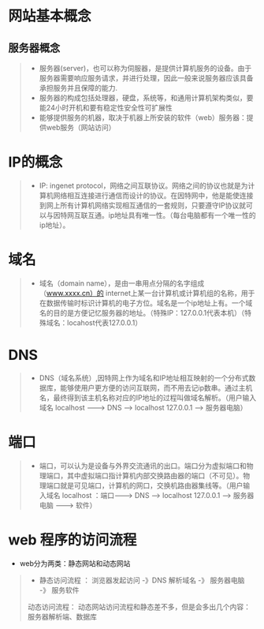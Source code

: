 # 网站基本概念

## 服务器概念

> * 服务器(server)，也可以称为伺服器，是提供计算机服务的设备。由于服务器需要响应服务请求，并进行处理，因此一般来说服务器应该具备承担服务并且保障的能力.
> * 服务器的构成包括处理器，硬盘，系统等，和通用计算机架构类似，要能24小时开机和要有稳定性安全性可扩展性
> * 能够提供服务的机器，取决于机器上所安装的软件（web）服务器：提供web服务（网站访问）

#  IP的概念

> * IP: ingenet protocol，网络之间互联协议。网络之间的协议也就是为计算机网络相互连接进行通信而设计的协议。在因特网中，他是能使连接到网上所有计算机网络实现相互通信的一套规则，只要遵守IP协议就可以与因特网互联互通。ip地址具有唯一性。（每台电脑都有一个唯一性的ip地址）。

# 域名

> * 域名（domain name），是由一串用点分隔的名字组成（www.xxxx.cn）的 internet上某一台计算机或计算机组的名称，用于在数据传输时标识计算机的电子方位。域名是一个ip地址上有。一个域名的目的是方便记忆服务器的地址。（特殊IP：127.0.0.1代表本机）（特殊域名：locahost代表127.0.0.1）

# DNS

> * DNS（域名系统）,因特网上作为域名和IP地址相互映射的一个分布式数据库，能够使用户更方便的访问互联网，而不用去记ip数串。通过主机名，最终得到该主机名称对应的IP地址的过程叫做域名解析。（用户输入域名 localhost ---> DNS  ——> localhost 127.0.0.1 --> 服务器电脑）

# 端口

> * 端口，可以认为是设备与外界交流通讯的出口。端口分为虚拟端口和物理端口，其中虚拟端口指计算机内部交换路由器的端口（不可见）。物理端口就是可见端口，计算机的网口，交换机路由器集线等。（用户输入域名 localhost ：端口---> DNS  ——> localhost 127.0.0.1 --> 服务器电脑 ---> 软件）

# web 程序的访问流程

* web分为两类：静态网站和动态网站

> * 静态访问流程 ： 浏览器发起访问 -》DNS 解析域名 -》 服务器电脑 -》 服务软件
>
> 动态访问流程： 动态网站访问流程和静态差不多，但是会多出几个内容：服务器解析端、数据库

